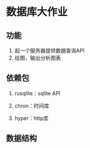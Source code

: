 # 数据库大作业

## 功能

1. 起一个服务器提供数据查询API
2. 绘图，输出分析图表

## 依赖包

1. rusqlite：sqlite API

2. chron：时间库

3. hyper：http库

## 数据结构

##